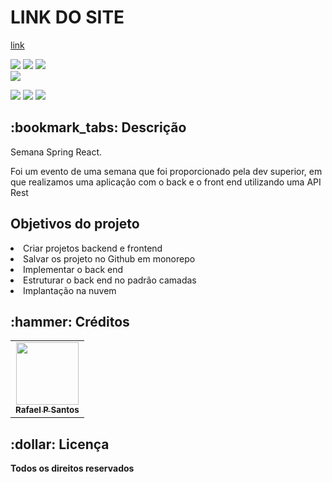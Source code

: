 <h1>LINK DO SITE</h1>


[link]( https://rafaelsantosdsmovie.netlify.app/)





<div style="display: inline_block">

<img src="https://img.shields.io/badge/HTML5-E34F26?style=for-the-badge&logo=html5&logoColor=white" />
<img src="https://img.shields.io/badge/css3-%231572B6.svg?style=for-the-badge&logo=css3&logoColor=white" />
<img src="https://img.shields.io/badge/JavaScript-F7DF1E?style=for-the-badge&logo=javascript&logoColor=black" />
  
</div>

<img src ="https://user-images.githubusercontent.com/83642989/168404092-cbebb810-faa8-4742-970a-bc309787b026.png" />

<div style="display: inline_block">
  
<a href = "mailto:rafinhapsantos50@gmail.com"><img src="https://img.shields.io/badge/-Gmail-%23333?style=for-the-badge&logo=gmail&logoColor=white" target="_blank"></a>
<a href="https://www.linkedin.com/in/rafael-santos-7a938b237/" target="_blank"><img src="https://img.shields.io/badge/-LinkedIn-%230077B5?style=for-the-badge&logo=linkedin&logoColor=white" target="_blank"></a>
<a href="https://rafaelsantos01.github.io/portifolioweb/" target="_blank"><img src="https://img.shields.io/badge/-Portf%C3%B3lio-brown?style=for-the-badge&logo=true" target="_blank"></a>
  
</div>

<h2>:bookmark_tabs: Descrição</h2>
<p>Semana Spring React.</p>
<p> Foi um evento de uma semana que foi proporcionado pela dev superior, em que realizamos uma aplicação com o back e o front end utilizando uma API Rest <p>
<h2>Objetivos do projeto</h2>
<li>Criar projetos backend e frontend</li>
<li>Salvar os projeto no Github em monorepo</li>
<li>Implementar o back end</li>
<li>Estruturar o back end no padrão camadas</li>
<li>Implantação na nuvem</li>


<h2>:hammer: Créditos</h2>
<table>
  <tr>
    <td align="center">
      <a href="https://github.com/rafaelsantos01">
        <img src="https://user-images.githubusercontent.com/83642989/161524961-d476949f-9e5f-4932-86c0-beff8d89e934.jpg" width="100px;" alt=""/><br>
        <sub>
          <b>Rafael P Santos</b>
        </sub>
      </a>
    </td>
  </tr>
</table>

<h2>:dollar: Licença</h2>
<b>Todos os direitos reservados</b>
